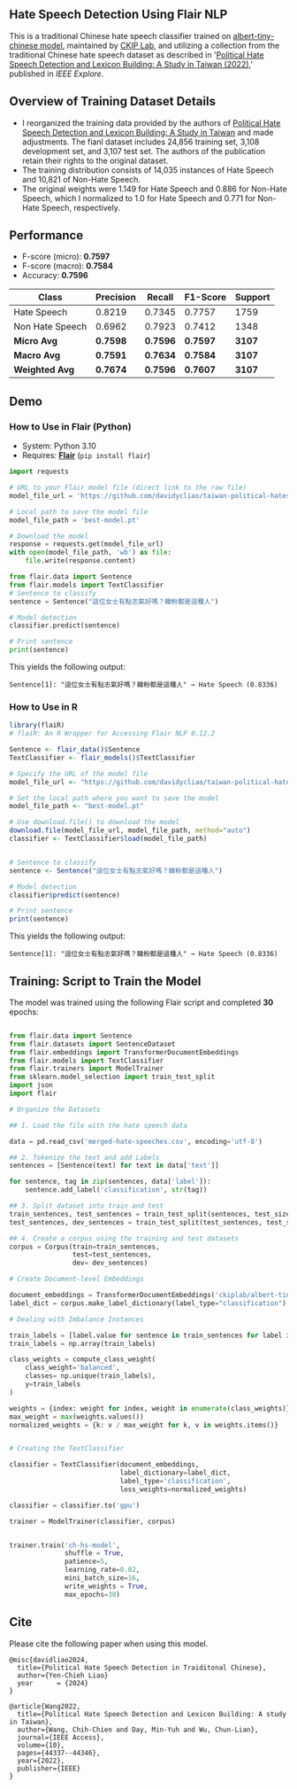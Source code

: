 
## Hate Speech Detection Using Flair NLP

This is a traditional Chinese hate speech classifier trained on [albert-tiny-chinese model](https://huggingface.co/ckiplab/albert-tiny-chinese), 
maintained by [CKIP Lab](https://ckip.iis.sinica.edu.tw), and utilizing a collection from the traditional Chinese hate speech 
dataset as described in '[Political Hate Speech Detection and Lexicon Building: 
A Study in Taiwan (2022)](https://www.researchgate.net/publication/363074513_Political_Hate_Speech_Detection_and_Lexicon_Building_A_Study_in_Taiwan),' published in _IEEE Explore_.


## Overview of Training Dataset Details

- I reorganized the training data provided by the authors of [Political Hate Speech Detection and Lexicon Building: 
A Study in Taiwan](https://www.researchgate.net/publication/363074513_Political_Hate_Speech_Detection_and_Lexicon_Building_A_Study_in_Taiwan)
  and made adjustments. The fianl dataset includes 24,856 training set, 3,108 development set, and 3,107 test set.
  The authors of the publication retain their rights to the original dataset.
- The training distribution consists of 14,035 instances of Hate Speech and 10,821 of Non-Hate Speech.
- The original weights were 1.149 for Hate Speech and 0.886 for Non-Hate Speech, which I normalized to 1.0 for Hate Speech and 0.771 for Non-Hate Speech, respectively.


## Performance

- F-score (micro): **0.7597**
- F-score (macro): **0.7584**
- Accuracy: **0.7596**

| Class           | Precision | Recall | F1-Score | Support |
|-----------------|-----------|--------|----------|---------|
| Hate Speech     | 0.8219    | 0.7345 | 0.7757   | 1759    |
| Non Hate Speech | 0.6962    | 0.7923 | 0.7412   | 1348    |
| **Micro Avg**   | **0.7598**| **0.7596** | **0.7597** | **3107** |
| **Macro Avg**   | **0.7591**| **0.7634** | **0.7584** | **3107** |
| **Weighted Avg**| **0.7674**| **0.7596** | **0.7607** | **3107** |



## Demo

### How to Use in Flair (Python)

- System: Python 3.10
- Requires: **[Flair](https://github.com/flairNLP/flair/)** (`pip install flair`)

```python
import requests

# URL to your Flair model file (direct link to the raw file)
model_file_url = 'https://github.com/davidycliao/taiwan-political-hatespeech-detection/raw/main/ch-hs-model/best-model.pt'

# Local path to save the model file
model_file_path = 'best-model.pt'

# Download the model
response = requests.get(model_file_url)
with open(model_file_path, 'wb') as file:
    file.write(response.content)

```

```python
from flair.data import Sentence
from flair.models import TextClassifier
# Sentence to classify
sentence = Sentence("這位女士有點志氣好嗎？韓粉都是這種人")

# Model detection
classifier.predict(sentence)

# Print sentence
print(sentence)

```

This yields the following output:

```terminal
Sentence[1]: "這位女士有點志氣好嗎？韓粉都是這種人" → Hate Speech (0.8336)
```


### How to Use in R

```r
library(flaiR)
# flaiR: An R Wrapper for Accessing Flair NLP 0.12.2

```

```r
Sentence <- flair_data()$Sentence 
TextClassifier <- flair_models()$TextClassifier

# Specify the URL of the model file
model_file_url <- "https://github.com/davidycliao/taiwan-political-hatespeech-detection/raw/main/ch-hs-model/best-model.pt"

# Set the local path where you want to save the model
model_file_path <- "best-model.pt"

# Use download.file() to download the model
download.file(model_file_url, model_file_path, method="auto")
classifier <- TextClassifier$load(model_file_path)


# Sentence to classify
sentence <- Sentence("這位女士有點志氣好嗎？韓粉都是這種人")

# Model detection
classifier$predict(sentence)

# Print sentence
print(sentence)
```

This yields the following output:

```terminal
Sentence[1]: "這位女士有點志氣好嗎？韓粉都是這種人" → Hate Speech (0.8336)
```


## Training: Script to Train the Model


The model was trained using the following Flair script and completed **30** epochs:

```python

from flair.data import Sentence
from flair.datasets import SentenceDataset
from flair.embeddings import TransformerDocumentEmbeddings
from flair.models import TextClassifier
from flair.trainers import ModelTrainer
from sklearn.model_selection import train_test_split
import json
import flair

# Organize the Datasets

## 1. Load the file with the hate speech data

data = pd.read_csv('merged-hate-speeches.csv', encoding='utf-8')

## 2. Tokenize the text and add Labels
sentences = [Sentence(text) for text in data['text']]

for sentence, tag in zip(sentences, data['label']):
    sentence.add_label('classification', str(tag))

## 3. Split dataset into train and test
train_sentences, test_sentences = train_test_split(sentences, test_size=0.2, random_state=2046)
test_sentences, dev_sentences = train_test_split(test_sentences, test_size=0.5, random_state=2046)

## 4. Create a corpus using the training and test datasets
corpus = Corpus(train=train_sentences, 
                test=test_sentences,
                dev= dev_sentences)

# Create Document-level Embeddings 

document_embeddings = TransformerDocumentEmbeddings('ckiplab/albert-tiny-chinese', fine_tune=True)
label_dict = corpus.make_label_dictionary(label_type="classification")

# Dealing with Imbalance Instances

train_labels = [label.value for sentence in train_sentences for label in sentence.labels]
train_labels = np.array(train_labels)

class_weights = compute_class_weight(
    class_weight='balanced', 
    classes= np.unique(train_labels),
    y=train_labels
)

weights = {index: weight for index, weight in enumerate(class_weights)}
max_weight = max(weights.values())
normalized_weights = {k: v / max_weight for k, v in weights.items()}


# Creating the TextClassifier

classifier = TextClassifier(document_embeddings,
                            label_dictionary=label_dict,
                            label_type='classification',
                            loss_weights=normalized_weights)

classifier = classifier.to('gpu')

trainer = ModelTrainer(classifier, corpus)


trainer.train('ch-hs-model',
              shuffle = True,                 
              patience=5,                     
              learning_rate=0.02,             
              mini_batch_size=16,            
              write_weights = True,          
              max_epochs=30)                 
```


## Cite

Please cite the following paper when using this model.

```
@misc{davidliao2024,
  title={Political Hate Speech Detection in Traiditonal Chinese},
  author={Yen-Chieh Liao}
  year      = {2024}
}

@article{Wang2022,
  title={Political Hate Speech Detection and Lexicon Building: A study in Taiwan},
  author={Wang, Chih-Chien and Day, Min-Yuh and Wu, Chun-Lian},
  journal={IEEE Access},
  volume={10},
  pages={44337--44346},
  year={2022},
  publisher={IEEE}
}
```
